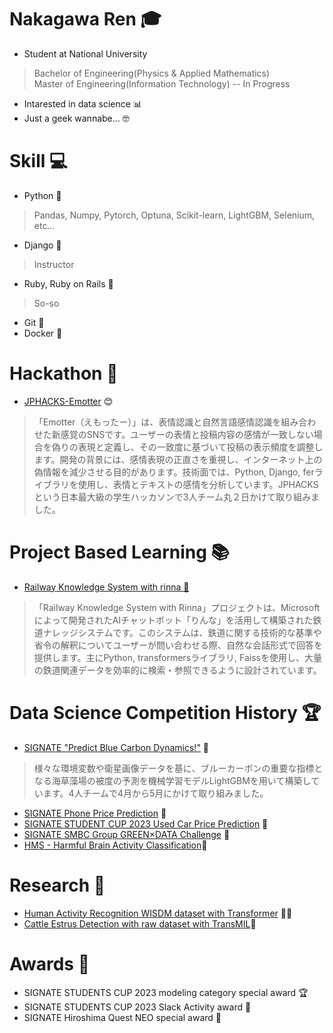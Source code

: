 # Nakagawa Ren 🎓
- Student at National University  
> Bachelor of Engineering(Physics & Applied Mathematics)  
> Master of Engineering(Information Technology) -- In Progress

- Intarested in data science 📊  
- Just a geek wannabe... 🤓  

# Skill 💻
- Python 🐍
> Pandas, Numpy, Pytorch, Optuna, Scikit-learn, LightGBM, Selenium, etc...
- Django 🎉
> Instructor
- Ruby, Ruby on Rails 💎
> So-so
- Git 🔄
- Docker 🐳

# Hackathon 🚀
- [JPHACKS-Emotter](https://github.com/rakawanegan/Emotter) 😊
> 「Emotter（えもったー）」は、表情認識と自然言語感情認識を組み合わせた新感覚のSNSです。ユーザーの表情と投稿内容の感情が一致しない場合を偽りの表現と定義し、その一致度に基づいて投稿の表示頻度を調整します。開発の背景には、感情表現の正直さを重視し、インターネット上の偽情報を減少させる目的があります。技術面では、Python, Django, ferライブラリを使用し、表情とテキストの感情を分析しています。JPHACKSという日本最大級の学生ハッカソンで3人チーム丸２日かけて取り組みました。

# Project Based Learning 📚
- [Railway Knowledge System with rinna 🚆](https://github.com/rakawanegan/pbl-railway-knowledge-system)
> 「Railway Knowledge System with Rinna」プロジェクトは、Microsoftによって開発されたAIチャットボット「りんな」を活用して構築された鉄道ナレッジシステムです。このシステムは、鉄道に関する技術的な基準や省令の解釈についてユーザーが問い合わせる際、自然な会話形式で回答を提供します。主にPython, transformersライブラリ, Faissを使用し、大量の鉄道関連データを効率的に検索・参照できるように設計されています。

# Data Science Competition History 🏆
- [SIGNATE "Predict Blue Carbon Dynamics!"](https://github.com/rakawanegan/bluecarbon_portfolio) 🌊
> 様々な環境変数や衛星画像データを基に、ブルーカーボンの重要な指標となる海草藻場の被度の予測を機械学習モデルLightGBMを用いて構築しています。4人チームで4月から5月にかけて取り組みました。
- [SIGNATE Phone Price Prediction](https://github.com/rakawanegan/phonepriceprediction_portfolio) 📱
- [SIGNATE STUDENT CUP 2023 Used Car Price Prediction](https://github.com/rakawanegan/signatestudentcup2023_portfolio) 🚗
- [SIGNATE SMBC Group GREEN×DATA Challenge](https://github.com/rakawanegan/smbc_green_competiton_portfolio) 🌱
- [HMS - Harmful Brain Activity Classification](https://www.kaggle.com/competitions/hms-harmful-brain-activity-classification)🧠

# Research 📝
- [Human Activity Recognition WISDM dataset with Transformer](https://github.com/rakawanegan/humanactivityrecognition_portfolio) 🏃‍♂️
- [Cattle Estrus Detection with raw dataset with TransMIL](https://github.com/rakawanegan/cattle_activity_recognition/tree/master)🐄

# Awards 🏅
- SIGNATE STUDENTS CUP 2023 modeling category special award 🏆
- SIGNATE STUDENTS CUP 2023 Slack Activity award 💬
- SIGNATE Hiroshima Quest NEO special award 🌟
